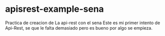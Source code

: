 # apisrest-example-sena
Practica de creacion de La api-rest con el sena 
Este es mi primer intento de Api-Rest, se que le falta demasiado pero es bueno por algo se empieza.
